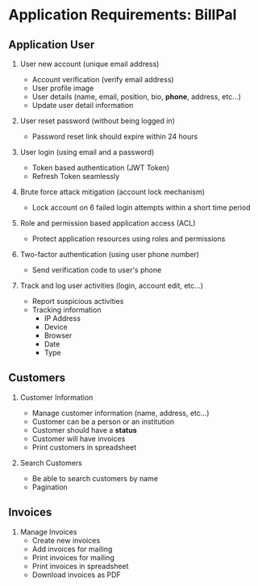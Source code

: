 # Application Requirements: BillPal

## Application User

1. User new account (unique email address)
    * Account verification (verify email address)
    * User profile image
    * User details (name, email, position, bio, **phone**, address, etc...)
    * Update user detail information
   
2. User reset password (without being logged in)
    * Password reset link should expire within 24 hours

3. User login (using email and a password)
    * Token based authentication (JWT Token)
    * Refresh Token seamlessly

4. Brute force attack mitigation (account lock mechanism)
    * Lock account on 6 failed login attempts within a short time period

5. Role and permission based application access (ACL)
    * Protect application resources using roles and permissions

6. Two-factor authentication (using user phone number)
    * Send verification code to user's phone

7. Track and log user activities (login, account edit, etc...)
    * Report suspicious activities
    * Tracking information
      * IP Address
      * Device
      * Browser
      * Date
      * Type

## Customers

1. Customer Information
    * Manage customer information (name, address, etc...)
    * Customer can be a person or an institution
    * Customer should have a **status**
    * Customer will have invoices
    * Print customers in spreadsheet

2. Search Customers
    * Be able to search customers by name
    * Pagination

## Invoices

1. Manage Invoices
    * Create new invoices
    * Add invoices for mailing
    * Print invoices for mailing
    * Print invoices in spreadsheet
    * Download invoices as PDF